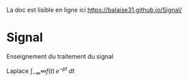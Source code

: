 La doc est lisible en ligne ici https://balaise31.github.io/Signal/

# Signal
Enseignement du traitement du signal

Laplace $\int_{-\infty}{\infty}{f(t)\,e^{-pt}\;dt}$
